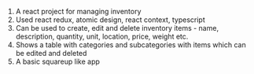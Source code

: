1) A react project for managing inventory
2) Used react redux, atomic design, react context, typescript
3) Can be used to create, edit and delete inventory items - name, description, quantity, unit, location, price, weight etc.
4) Shows a table with categories and subcategories with items which can be edited and deleted
5) A basic squareup like app
